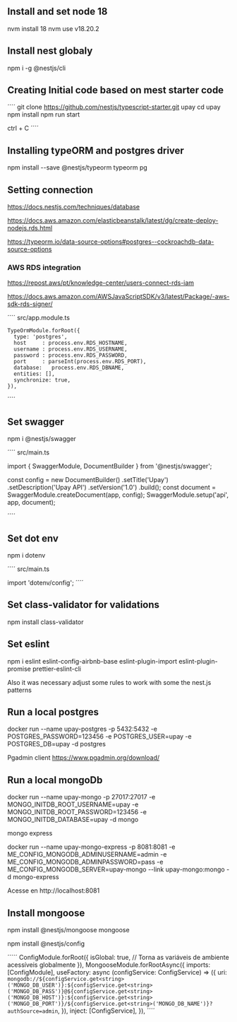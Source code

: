 
## Install and set node 18

nvm install 18
nvm use v18.20.2

## Install nest globaly

npm i -g @nestjs/cli

## Creating Initial code based on mest starter code
´´´´
git clone https://github.com/nestjs/typescript-starter.git upay
cd upay
npm install
npm run start

ctrl + C
´´´´

## Installing typeORM and postgres driver 

npm install --save @nestjs/typeorm typeorm pg


## Setting connection

https://docs.nestjs.com/techniques/database

https://docs.aws.amazon.com/elasticbeanstalk/latest/dg/create-deploy-nodejs.rds.html

https://typeorm.io/data-source-options#postgres--cockroachdb-data-source-options

### AWS RDS integration

https://repost.aws/pt/knowledge-center/users-connect-rds-iam

https://docs.aws.amazon.com/AWSJavaScriptSDK/v3/latest/Package/-aws-sdk-rds-signer/

´´´´
src/app.module.ts

    TypeOrmModule.forRoot({
      type: 'postgres',
      host     : process.env.RDS_HOSTNAME,
      username : process.env.RDS_USERNAME,
      password : process.env.RDS_PASSWORD,
      port     : parseInt(process.env.RDS_PORT),
      database:   process.env.RDS_DBNAME,
      entities: [],
      synchronize: true,
    }),
´´´´

## Set swagger

npm i @nestjs/swagger

´´´´
 src/main.ts

import { SwaggerModule, DocumentBuilder } from '@nestjs/swagger';

 const config = new DocumentBuilder()
    .setTitle('Upay')
    .setDescription('Upay API')
    .setVersion('1.0')
    .build();
  const document = SwaggerModule.createDocument(app, config);
  SwaggerModule.setup('api', app, document);

´´´´



## Set dot env

 npm i dotenv

 ´´´´
 src/main.ts


import 'dotenv/config';
 ´´´´
## Set class-validator for validations

npm install class-validator

## Set eslint

npm i eslint eslint-config-airbnb-base eslint-plugin-import eslint-plugin-promise prettier-eslint-cli

Also it was necessary adjust some rules to work with some the nest.js patterns


## Run a local postgres

	
docker run --name upay-postgres -p 5432:5432 -e POSTGRES_PASSWORD=123456 -e POSTGRES_USER=upay -e POSTGRES_DB=upay  -d postgres

Pgadmin client
https://www.pgadmin.org/download/

## Run a local mongoDb

docker run --name upay-mongo -p 27017:27017 -e MONGO_INITDB_ROOT_USERNAME=upay -e MONGO_INITDB_ROOT_PASSWORD=123456 -e MONGO_INITDB_DATABASE=upay -d mongo


mongo express

docker run --name upay-mongo-express -p 8081:8081 -e ME_CONFIG_MONGODB_ADMINUSERNAME=admin -e ME_CONFIG_MONGODB_ADMINPASSWORD=pass -e ME_CONFIG_MONGODB_SERVER=upay-mongo --link upay-mongo:mongo -d mongo-express

Acesse en http://localhost:8081



## Install mongoose

npm install @nestjs/mongoose mongoose

npm install @nestjs/config

´´´´´
    ConfigModule.forRoot({
      isGlobal: true, // Torna as variáveis de ambiente acessíveis globalmente
    }),
    MongooseModule.forRootAsync({
      imports: [ConfigModule],
      useFactory: async (configService: ConfigService) => ({
        uri: `mongodb://${configService.get<string>('MONGO_DB_USER')}:${configService.get<string>('MONGO_DB_PASS')}@${configService.get<string>('MONGO_DB_HOST')}:${configService.get<string>('MONGO_DB_PORT')}/${configService.get<string>('MONGO_DB_NAME')}?authSource=admin`,
      }),
      inject: [ConfigService],
    }),
 ´´´´

